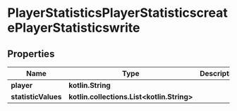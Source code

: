
# PlayerStatisticsPlayerStatisticscreatePlayerStatisticswrite

## Properties
| Name | Type | Description | Notes |
| ------------ | ------------- | ------------- | ------------- |
| **player** | **kotlin.String** |  |  |
| **statisticValues** | **kotlin.collections.List&lt;kotlin.String&gt;** |  |  [optional] |



